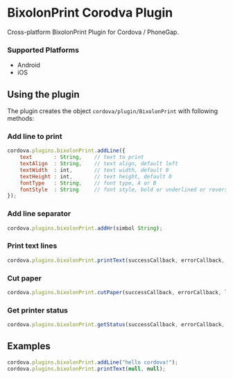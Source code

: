 BixolonPrint Corodva Plugin
==============

Cross-platform BixolonPrint Plugin for Cordova / PhoneGap.

### Supported Platforms

- Android
- iOS

## Using the plugin

The plugin creates the object `cordova/plugin/BixolonPrint` with following methods:

### Add line to print

```javascript
cordova.plugins.bixolonPrint.addLine({
    text       : String,    // text to print
    textAlign  : String,    // text align, default left
    textWidth  : int,       // text width, default 0
    textHeight : int,       // text height, default 0
    fontType   : String,    // font type, A or B
    fontStyle  : String     // font style, bold or underlined or reversed
});
```

### Add line separator

```javascript
cordova.plugins.bixolonPrint.addHr(simbol String);
```

### Print text lines

```javascript
cordova.plugins.bixolonPrint.printText(successCallback, errorCallback, cutPaper int);
```

### Cut paper

```javascript
cordova.plugins.bixolonPrint.cutPaper(successCallback, errorCallback, lineNumber int);
```

### Get printer status

```javascript
cordova.plugins.bixolonPrint.getStatus(successCallback, errorCallback, printStatus Boolean);
```

## Examples

```javascript
cordova.plugins.bixolonPrint.addLine("hello cordova!");
cordova.plugins.bixolonPrint.printText(null, null);
```